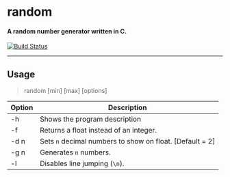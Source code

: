 # random
#### A random number generator written in C.

[![Build Status](https://travis-ci.org/fakeDeathBRX/random.svg?branch=master)](https://travis-ci.org/fakeDeathBRX/random)

----------

## Usage
> random [min] [max] [options]

| Option | Description |
|--|--|
| -h | Shows the program description |
| -f | Returns a float instead of an integer. |
| -d n | Sets `n` decimal numbers to show on float. [Default = 2] |
| -g n | Generates `n` numbers. |
| -l | Disables line jumping (`\n`). |
